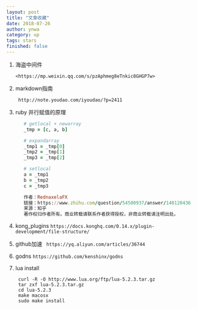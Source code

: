 ```yaml
---
layout: post
title: "文章收藏"
date: 2018-07-26
author: ynwa
category: up
tags: stars
finished: false
---
```


1. 海盗中间件 

   `<https://mp.weixin.qq.com/s/pzAphmeg8eTnkic8GHGP7w>`

2. markdown指南

   ` http://note.youdao.com/iyoudao/?p=2411`

3. ruby 并行赋值的原理
   ```ruby
      # getlocal + newarray
      _tmp = [c, a, b]

      # expandarray
      _tmp1 = _tmp[0]
      _tmp2 = _tmp[1]
      _tmp3 = _tmp[2]

      # setlocal
      a = _tmp1
      b = _tmp2
      c = _tmp3

      作者：RednaxelaFX
      链接：https://www.zhihu.com/question/54500937/answer/140120436
      来源：知乎
      著作权归作者所有。商业转载请联系作者获得授权，非商业转载请注明出处。
   ```
4. kong_plugins
  `https://docs.konghq.com/0.14.x/plugin-development/file-structure/` 

5. github加速
  ` https://yq.aliyun.com/articles/36744`
6. godns
  `https://github.com/kenshinx/godns`
7. lua install 
   ```shelll
  	curl -R -O http://www.lua.org/ftp/lua-5.2.3.tar.gz
	tar zxf lua-5.2.3.tar.gz
	cd lua-5.2.3
	make macosx
	sudo make install
   ```
